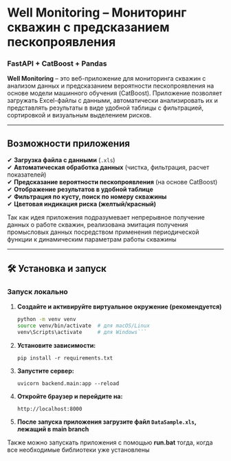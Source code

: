 # Well Monitoring – Мониторинг скважин с предсказанием пескопроявления

### FastAPI + CatBoost + Pandas

**Well Monitoring** – это веб-приложение для мониторинга скважин с анализом данных и предсказанием вероятности пескопроявления на основе модели машинного обучения (CatBoost). Приложение позволяет загружать Excel-файлы с данными, автоматически анализировать их и представлять результаты в виде удобной таблицы с фильтрацией, сортировкой и визуальным выделением рисков.

---

## Возможности приложения

✔ **Загрузка файла с данными** (`.xls`)  
✔ **Автоматическая обработка данных** (чистка, фильтрация, расчет показателей)  
✔ **Предсказание вероятности пескопроявления** (на основе CatBoost)  
✔ **Отображение результатов в удобной таблице**  
✔ **Фильтрация по кусту, поиск по номеру скважины**  
✔ **Цветовая индикация риска (желтый/красный)**

Так как идея приложения подразумевает непрерывное получение данных о работе скважин,
реализована эмитация получения промысловых данных посредством применения периодической 
функции к динамическим параметрам работы скважины  

---

## 🛠 Установка и запуск

### Запуск локально

1. **Создайте и активируйте виртуальное окружение (рекомендуется)**
   ```bash
   python -m venv venv
   source venv/bin/activate  # для macOS/Linux
   venv\Scripts\activate     # для Windows```
2. **Установите зависимости:**
   ```
   pip install -r requirements.txt
   ```
4. **Запустите сервер:**
   ```
   uvicorn backend.main:app --reload
   ```
6. **Откройте браузер и перейдите на:**
   ```
   http://localhost:8000
   ```
7. **После запуска приложения загрузите файл ```DataSample.xls```, лежащий в main branch**

Также можно запускать приложения с помощью **run.bat** тогда, когда все необходимые библиотеки уже установлены   
